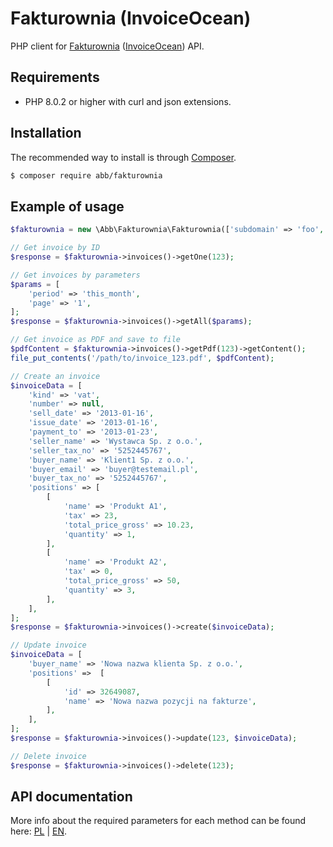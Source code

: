 # Fakturownia (InvoiceOcean)

PHP client for [Fakturownia](https://fakturownia.pl) ([InvoiceOcean](https://invoiceocean.com)) API.

## Requirements

* PHP 8.0.2 or higher with curl and json extensions.

## Installation

The recommended way to install is through [Composer](http://getcomposer.org).

```bash
$ composer require abb/fakturownia
```

## Example of usage

```php
$fakturownia = new \Abb\Fakturownia\Fakturownia(['subdomain' => 'foo', 'api_token' => 'bar']);

// Get invoice by ID
$response = $fakturownia->invoices()->getOne(123);

// Get invoices by parameters
$params = [
    'period' => 'this_month',
    'page' => '1',
];
$response = $fakturownia->invoices()->getAll($params);

// Get invoice as PDF and save to file
$pdfContent = $fakturownia->invoices()->getPdf(123)->getContent();
file_put_contents('/path/to/invoice_123.pdf', $pdfContent);

// Create an invoice
$invoiceData = [
    'kind' => 'vat',
    'number' => null,
    'sell_date' => '2013-01-16',
    'issue_date' => '2013-01-16',
    'payment_to' => '2013-01-23',
    'seller_name' => 'Wystawca Sp. z o.o.',
    'seller_tax_no' => '5252445767',
    'buyer_name' => 'Klient1 Sp. z o.o.',
    'buyer_email' => 'buyer@testemail.pl',
    'buyer_tax_no' => '5252445767',
    'positions' => [
        [
            'name' => 'Produkt A1',
            'tax' => 23,
            'total_price_gross' => 10.23,
            'quantity' => 1,
        ],
        [
            'name' => 'Produkt A2',
            'tax' => 0,
            'total_price_gross' => 50,
            'quantity' => 3,
        ],
    ],
];
$response = $fakturownia->invoices()->create($invoiceData);

// Update invoice
$invoiceData = [
    'buyer_name' => 'Nowa nazwa klienta Sp. z o.o.',
    'positions' =>  [
        [
            'id' => 32649087,
            'name' => 'Nowa nazwa pozycji na fakturze',
        ],
    ],
];
$response = $fakturownia->invoices()->update(123, $invoiceData);

// Delete invoice
$response = $fakturownia->invoices()->delete(123);
```

## API documentation

More info about the required parameters for each method can be found here: [PL](https://app.fakturownia.pl/api) | [EN](http://app.invoiceocean.com/api).
